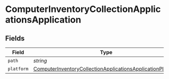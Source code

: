 # ComputerInventoryCollectionApplicationsApplication


## Fields

| Field                                                                                                                                           | Type                                                                                                                                            | Required                                                                                                                                        | Description                                                                                                                                     | Example                                                                                                                                         |
| ----------------------------------------------------------------------------------------------------------------------------------------------- | ----------------------------------------------------------------------------------------------------------------------------------------------- | ----------------------------------------------------------------------------------------------------------------------------------------------- | ----------------------------------------------------------------------------------------------------------------------------------------------- | ----------------------------------------------------------------------------------------------------------------------------------------------- |
| `path`                                                                                                                                          | *string*                                                                                                                                        | :heavy_minus_sign:                                                                                                                              | N/A                                                                                                                                             | ~/Applications                                                                                                                                  |
| `platform`                                                                                                                                      | [ComputerInventoryCollectionApplicationsApplicationPlatform](../../models/shared/computerinventorycollectionapplicationsapplicationplatform.md) | :heavy_minus_sign:                                                                                                                              | N/A                                                                                                                                             |                                                                                                                                                 |